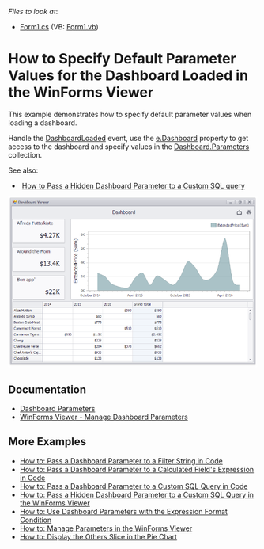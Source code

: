 <!-- default file list -->
*Files to look at*:

* [Form1.cs](./CS/WinViewer_DefaultParameterValues/Form1.cs) (VB: [Form1.vb](./VB/WinViewer_DefaultParameterValues/Form1.vb))
<!-- default file list end -->
# How to Specify Default Parameter Values for the Dashboard Loaded in the WinForms Viewer


This example demonstrates how to specify default parameter values when loading a dashboard.

Handle the [DashboardLoaded](https://docs.devexpress.com/Dashboard/DevExpress.DashboardWin.DashboardViewer.DashboardLoaded) event, use the  [e.Dashboard](https://docs.devexpress.com/Dashboard/DevExpress.DashboardWin.DashboardLoadedEventArgs.Dashboard) property to get access to the dashboard and specify values in the [Dashboard.Parameters](https://docs.devexpress.com/Dashboard/DevExpress.DashboardCommon.Dashboard.Parameters) collection.

See also:
*  [How to Pass a Hidden Dashboard Parameter to a Custom SQL query](https://github.com/DevExpress-Examples/how-to-pass-a-hidden-dashboard-parameter-to-a-custom-sql-query-in-the-winforms-viewer-t338459)



![screenshot](/images/screenshot.png)

## Documentation

- [Dashboard Parameters](https://docs.devexpress.com/Dashboard/116918)
- [WinForms Viewer - Manage Dashboard Parameters](https://docs.devexpress.com/Dashboard/17632/winforms-dashboard/winforms-viewer/manage-dashboard-parameters)

## More Examples

* [How to: Pass a Dashboard Parameter to a Filter String in Code](https://github.com/DevExpress-Examples/how-to-pass-a-dashboard-parameter-to-a-filter-string-in-code-e5117)
* [How to: Pass a Dashboard Parameter to a Calculated Field's Expression in Code](https://github.com/DevExpress-Examples/how-to-pass-a-dashboard-parameter-to-a-calculated-fields-expression-in-code-e5135)
* [How to: Pass a Dashboard Parameter to a Custom SQL Query in Code](https://github.com/DevExpress-Examples/how-to-pass-a-dashboard-parameter-to-a-custom-sql-query-in-code-e5120)
* [How to: Pass a Hidden Dashboard Parameter to a Custom SQL Query in the WinForms Viewer](https://github.com/DevExpress-Examples/how-to-pass-a-hidden-dashboard-parameter-to-a-custom-sql-query-in-the-winforms-viewer-t338459)
* [How to: Use Dashboard Parameters with the Expression Format Condition](https://github.com/DevExpress-Examples/how-to-usedashboard-parameters-with-the-expressionformat-condition-t260065)
* [How to: Manage Parameters in the WinForms Viewer](https://github.com/DevExpress-Examples/winforms-dashboard-how-to-manage-dashboard-parameters-in-code-t635871)
* [How to: Display the Others Slice in the Pie Chart](https://github.com/DevExpress-Examples/how-to-display-pie-chart-others-slice)
